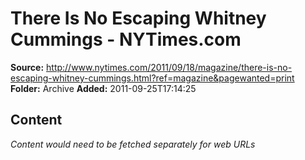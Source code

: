 # There Is No Escaping Whitney Cummings - NYTimes.com

**Source:** http://www.nytimes.com/2011/09/18/magazine/there-is-no-escaping-whitney-cummings.html?ref=magazine&pagewanted=print
**Folder:** Archive
**Added:** 2011-09-25T17:14:25




## Content
*Content would need to be fetched separately for web URLs*
